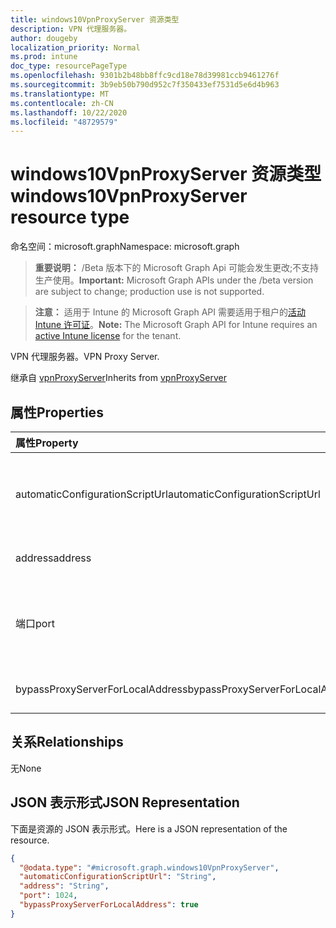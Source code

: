 ```yaml
---
title: windows10VpnProxyServer 资源类型
description: VPN 代理服务器。
author: dougeby
localization_priority: Normal
ms.prod: intune
doc_type: resourcePageType
ms.openlocfilehash: 9301b2b48bb8ffc9cd18e78d39981ccb9461276f
ms.sourcegitcommit: 3b9eb50b790d952c7f350433ef7531d5e6d4b963
ms.translationtype: MT
ms.contentlocale: zh-CN
ms.lasthandoff: 10/22/2020
ms.locfileid: "48729579"
---
```

# <a name="windows10vpnproxyserver-resource-type"></a><span data-ttu-id="f8465-103">windows10VpnProxyServer 资源类型</span><span class="sxs-lookup"><span data-stu-id="f8465-103">windows10VpnProxyServer resource type</span></span>

<span data-ttu-id="f8465-104">命名空间：microsoft.graph</span><span class="sxs-lookup"><span data-stu-id="f8465-104">Namespace: microsoft.graph</span></span>

> <span data-ttu-id="f8465-105">**重要说明：** /Beta 版本下的 Microsoft Graph Api 可能会发生更改;不支持生产使用。</span><span class="sxs-lookup"><span data-stu-id="f8465-105">**Important:** Microsoft Graph APIs under the /beta version are subject to change; production use is not supported.</span></span>

> <span data-ttu-id="f8465-106">**注意：** 适用于 Intune 的 Microsoft Graph API 需要适用于租户的[活动 Intune 许可证](https://go.microsoft.com/fwlink/?linkid=839381)。</span><span class="sxs-lookup"><span data-stu-id="f8465-106">**Note:** The Microsoft Graph API for Intune requires an [active Intune license](https://go.microsoft.com/fwlink/?linkid=839381) for the tenant.</span></span>

<span data-ttu-id="f8465-107">VPN 代理服务器。</span><span class="sxs-lookup"><span data-stu-id="f8465-107">VPN Proxy Server.</span></span>


<span data-ttu-id="f8465-108">继承自 [vpnProxyServer](../resources/intune-deviceconfig-vpnproxyserver.md)</span><span class="sxs-lookup"><span data-stu-id="f8465-108">Inherits from [vpnProxyServer](../resources/intune-deviceconfig-vpnproxyserver.md)</span></span>

## <a name="properties"></a><span data-ttu-id="f8465-109">属性</span><span class="sxs-lookup"><span data-stu-id="f8465-109">Properties</span></span>
|<span data-ttu-id="f8465-110">属性</span><span class="sxs-lookup"><span data-stu-id="f8465-110">Property</span></span>|<span data-ttu-id="f8465-111">类型</span><span class="sxs-lookup"><span data-stu-id="f8465-111">Type</span></span>|<span data-ttu-id="f8465-112">说明</span><span class="sxs-lookup"><span data-stu-id="f8465-112">Description</span></span>|
|:---|:---|:---|
|<span data-ttu-id="f8465-113">automaticConfigurationScriptUrl</span><span class="sxs-lookup"><span data-stu-id="f8465-113">automaticConfigurationScriptUrl</span></span>|<span data-ttu-id="f8465-114">String</span><span class="sxs-lookup"><span data-stu-id="f8465-114">String</span></span>|<span data-ttu-id="f8465-115">代理的自动配置脚本 url。</span><span class="sxs-lookup"><span data-stu-id="f8465-115">Proxy's automatic configuration script url.</span></span> <span data-ttu-id="f8465-116">继承自 [vpnProxyServer](../resources/intune-deviceconfig-vpnproxyserver.md)</span><span class="sxs-lookup"><span data-stu-id="f8465-116">Inherited from [vpnProxyServer](../resources/intune-deviceconfig-vpnproxyserver.md)</span></span>|
|<span data-ttu-id="f8465-117">address</span><span class="sxs-lookup"><span data-stu-id="f8465-117">address</span></span>|<span data-ttu-id="f8465-118">String</span><span class="sxs-lookup"><span data-stu-id="f8465-118">String</span></span>|<span data-ttu-id="f8465-119">处理.</span><span class="sxs-lookup"><span data-stu-id="f8465-119">Address.</span></span> <span data-ttu-id="f8465-120">继承自 [vpnProxyServer](../resources/intune-deviceconfig-vpnproxyserver.md)</span><span class="sxs-lookup"><span data-stu-id="f8465-120">Inherited from [vpnProxyServer](../resources/intune-deviceconfig-vpnproxyserver.md)</span></span>|
|<span data-ttu-id="f8465-121">端口</span><span class="sxs-lookup"><span data-stu-id="f8465-121">port</span></span>|<span data-ttu-id="f8465-122">Int32</span><span class="sxs-lookup"><span data-stu-id="f8465-122">Int32</span></span>|<span data-ttu-id="f8465-123">端口.</span><span class="sxs-lookup"><span data-stu-id="f8465-123">Port.</span></span> <span data-ttu-id="f8465-124">从[VpnProxyServer](../resources/intune-deviceconfig-vpnproxyserver.md)继承的有效值为0至65535</span><span class="sxs-lookup"><span data-stu-id="f8465-124">Valid values 0 to 65535 Inherited from [vpnProxyServer](../resources/intune-deviceconfig-vpnproxyserver.md)</span></span>|
|<span data-ttu-id="f8465-125">bypassProxyServerForLocalAddress</span><span class="sxs-lookup"><span data-stu-id="f8465-125">bypassProxyServerForLocalAddress</span></span>|<span data-ttu-id="f8465-126">布尔</span><span class="sxs-lookup"><span data-stu-id="f8465-126">Boolean</span></span>|<span data-ttu-id="f8465-127">对本地地址绕过代理服务器。</span><span class="sxs-lookup"><span data-stu-id="f8465-127">Bypass proxy server for local address.</span></span>|

## <a name="relationships"></a><span data-ttu-id="f8465-128">关系</span><span class="sxs-lookup"><span data-stu-id="f8465-128">Relationships</span></span>
<span data-ttu-id="f8465-129">无</span><span class="sxs-lookup"><span data-stu-id="f8465-129">None</span></span>

## <a name="json-representation"></a><span data-ttu-id="f8465-130">JSON 表示形式</span><span class="sxs-lookup"><span data-stu-id="f8465-130">JSON Representation</span></span>
<span data-ttu-id="f8465-131">下面是资源的 JSON 表示形式。</span><span class="sxs-lookup"><span data-stu-id="f8465-131">Here is a JSON representation of the resource.</span></span>
<!-- {
  "blockType": "resource",
  "@odata.type": "microsoft.graph.windows10VpnProxyServer"
}
-->
``` json
{
  "@odata.type": "#microsoft.graph.windows10VpnProxyServer",
  "automaticConfigurationScriptUrl": "String",
  "address": "String",
  "port": 1024,
  "bypassProxyServerForLocalAddress": true
}
```





